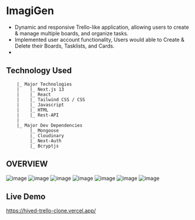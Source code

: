 # ImagiGen
- Dynamic and responsive Trello-like application, allowing users to create & manage multiple boards, and organize tasks. 
- Implemented user account functionality, Users would able to Create & Delete their Boards, Tasklists, and Cards.
- 

## Technology Used
    
        |_ Major Technologies
        |    |_ Next.js 13
        |    |_ React
        |    |_ Tailwind CSS / CSS
        |    |_ Javascript 
        |    |_ HTML
        |    |_ Rest-API 
        |
        |_ Major Dev Dependencies
             |_ Mongoose
             |_ Cloudinary
             |_ Next-Auth
             |_ Bcryptjs
             
## OVERVIEW
![image](https://github.com/SumitKumar-2000/HIved-Trello-Clone/assets/80626529/2e094f4f-bb58-418c-ba2a-fe90334c3759)
![image](https://github.com/SumitKumar-2000/HIved-Trello-Clone/assets/80626529/2ba00b01-9909-400d-9661-96af22bdc55a)
![image](https://github.com/SumitKumar-2000/HIved-Trello-Clone/assets/80626529/242e4f0f-e2c9-4c44-9bdc-73b051780b97)
![image](https://github.com/SumitKumar-2000/HIved-Trello-Clone/assets/80626529/3ff38a3f-c323-4d63-b35f-c32becc5db95)
![image](https://github.com/SumitKumar-2000/HIved-Trello-Clone/assets/80626529/3eb3524f-0b01-430b-9572-4a7c2e610290)
![image](https://github.com/SumitKumar-2000/HIved-Trello-Clone/assets/80626529/f74fb223-60a0-4fdc-8f43-1d9fe05776e2)
![image](https://github.com/SumitKumar-2000/HIved-Trello-Clone/assets/80626529/9f02796f-7b5e-4ae3-9bb3-bab4a7442342)


## Live Demo
https://hived-trello-clone.vercel.app/
